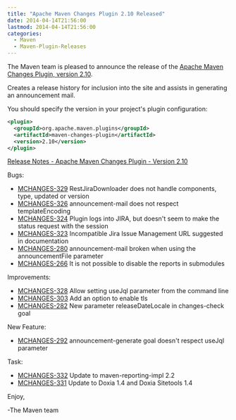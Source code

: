 ```yaml
---
title: "Apache Maven Changes Plugin 2.10 Released"
date: 2014-04-14T21:56:00
lastmod: 2014-04-14T21:56:00
categories:
  - Maven
  - Maven-Plugin-Releases
---
```

The Maven team is pleased to announce the release of 
the [Apache Maven Changes Plugin, version 2.10](http://maven.apache.org/plugins/maven-changes-plugin/).

Creates a release history for inclusion into the site and assists in generating an announcement mail.


You should specify the version in your project's plugin configuration:

```xml
<plugin>
  <groupId>org.apache.maven.plugins</groupId>
  <artifactId>maven-changes-plugin</artifactId>
  <version>2.10</version>
</plugin>
```
<!-- more -->

[Release Notes - Apache Maven Changes Plugin - Version 2.10](http://jira.codehaus.org/secure/ReleaseNote.jspa?projectId=11212&version=19130&styleName=Html)

Bugs:

 * [MCHANGES-329](https://issues.apache.org/jira/browse/MCHANGES-329) RestJiraDownloader does not handle components, type, updated or version
 * [MCHANGES-326](https://issues.apache.org/jira/browse/MCHANGES-326) announcement-mail does not respect templateEncoding
 * [MCHANGES-324](https://issues.apache.org/jira/browse/MCHANGES-324) Plugin logs into JIRA, but doesn't seem to make the status request with the session
 * [MCHANGES-323](https://issues.apache.org/jira/browse/MCHANGES-323) Incompatible Jira Issue Management URL suggested in documentation
 * [MCHANGES-280](https://issues.apache.org/jira/browse/MCHANGES-280) announcement-mail broken when using the announcementFile parameter
 * [MCHANGES-266](https://issues.apache.org/jira/browse/MCHANGES-266) It is not possible to disable the reports in submodules

Improvements:

 * [MCHANGES-328](https://issues.apache.org/jira/browse/MCHANGES-328) Allow setting useJql parameter from the command line
 * [MCHANGES-303](https://issues.apache.org/jira/browse/MCHANGES-303) Add an option to enable tls
 * [MCHANGES-282](https://issues.apache.org/jira/browse/MCHANGES-282) New parameter releaseDateLocale in changes-check goal

New Feature:

 * [MCHANGES-292](https://issues.apache.org/jira/browse/MCHANGES-292) announcement-generate goal doesn't respect useJql parameter

Task:

 * [MCHANGES-332](https://issues.apache.org/jira/browse/MCHANGES-332) Update to maven-reporting-impl 2.2
 * [MCHANGES-331](https://issues.apache.org/jira/browse/MCHANGES-331) Update to Doxia 1.4 and Doxia Sitetools 1.4


Enjoy,

-The Maven team
